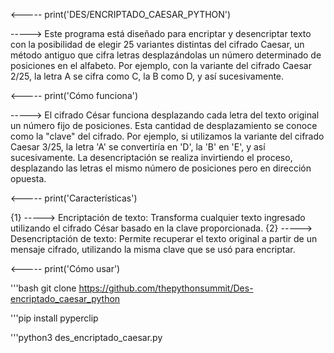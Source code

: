 <----- print('DES/ENCRIPTADO_CAESAR_PYTHON')

-----> Este programa está diseñado para encriptar y desencriptar texto con la posibilidad de elegir 25 variantes distintas del cifrado Caesar, un método antiguo que cifra letras desplazándolas un número determinado de posiciones en el alfabeto. Por ejemplo, con la variante del cifrado Caesar 2/25, la letra A se cifra como C, la B como D, y así sucesivamente.

<----- print('Cómo funciona')

-----> El cifrado César funciona desplazando cada letra del texto original un número fijo de posiciones. Esta cantidad de desplazamiento se conoce como la "clave" del cifrado. Por ejemplo, si utilizamos la variante del cifrado Caesar 3/25, la letra 'A' se convertiría en 'D', la 'B' en 'E', y así sucesivamente. La desencriptación se realiza invirtiendo el proceso, desplazando las letras el mismo número de posiciones pero en dirección opuesta.

<----- print('Características')

{1} -----> Encriptación de texto: Transforma cualquier texto ingresado utilizando el cifrado César basado en la clave proporcionada.
{2} -----> Desencriptación de texto: Permite recuperar el texto original a partir de un mensaje cifrado, utilizando la misma clave que se usó para encriptar.

<----- print('Cómo usar')

'''bash
git clone https://github.com/thepythonsummit/Des-encriptado_caesar_python

'''pip install pyperclip

'''python3 des_encriptado_caesar.py
